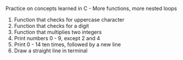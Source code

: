 Practice on concepts learned in C - More functions, more nested loops
1. Function that checks for uppercase character
2. Function that checks for a digit
3. Function that multiplies two integers
4. Print numbers 0 - 9, except 2 and 4
5. Print 0 - 14 ten times, followed by a new line
6. Draw a straight line in terminal
